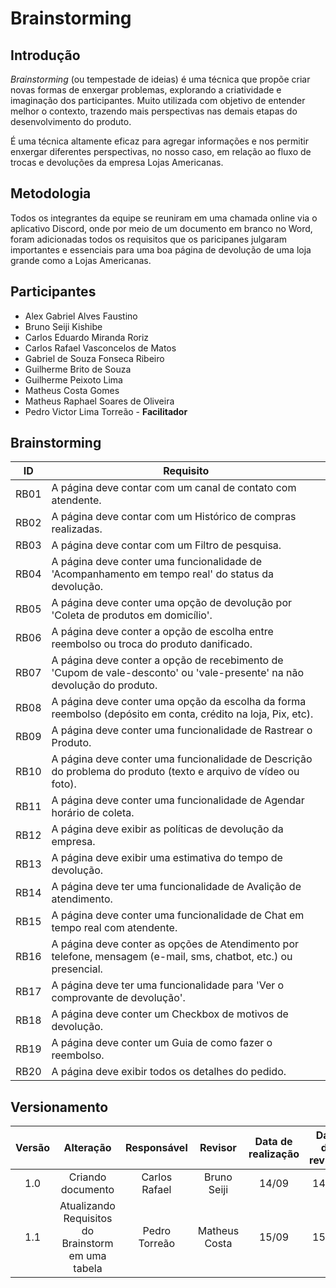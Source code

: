 # Brainstorming

## Introdução

_Brainstorming_ (ou tempestade de ideias) é uma técnica que propõe criar novas formas de enxergar problemas, explorando a criatividade e imaginação dos participantes. Muito utilizada com objetivo de entender melhor o contexto, trazendo mais perspectivas nas demais etapas do desenvolvimento do produto.

É uma técnica altamente eficaz para agregar informações e nos permitir enxergar diferentes perspectivas, no nosso caso, em relação ao fluxo de trocas e devoluções da empresa Lojas Americanas. 

## Metodologia

Todos os integrantes da equipe se reuniram em uma chamada online via o aplicativo Discord, onde por meio de um documento em branco no Word, foram adicionadas todos os requisitos que os paricipanes julgaram importantes e essenciais para uma boa página de devolução de uma loja grande como a Lojas Americanas.

## Participantes

- Alex Gabriel Alves Faustino
- Bruno Seiji Kishibe
- Carlos Eduardo Miranda Roriz
- Carlos Rafael Vasconcelos de Matos
- Gabriel de Souza Fonseca Ribeiro
- Guilherme Brito de Souza
- Guilherme Peixoto Lima
- Matheus Costa Gomes
- Matheus Raphael Soares de Oliveira
- Pedro Victor Lima Torreão - **Facilitador**

## Brainstorming

| ID | Requisito |
| ---- | ---------- |
| RB01 | A página deve contar com um canal de contato com atendente. |
| RB02 | A página deve contar com um Histórico de compras realizadas. |
| RB03 | A página deve contar com um Filtro de pesquisa. |
| RB04 | A página deve conter uma funcionalidade de 'Acompanhamento em tempo real' do status da devolução. |
| RB05 | A página deve conter uma opção de devolução por 'Coleta de produtos em domicílio'. |
| RB06 | A página deve conter a opção de escolha entre reembolso ou troca do produto danificado. |
| RB07 | A página deve conter a opção de recebimento de 'Cupom de vale-desconto' ou 'vale-presente' na não devolução do produto. |
| RB08 | A página deve conter uma opção da escolha da forma reembolso (depósito em conta, crédito na loja, Pix, etc). |
| RB09 | A página deve conter uma funcionalidade de Rastrear o Produto. |
| RB10 | A página deve conter uma funcionalidade de Descrição do problema do produto (texto e arquivo de vídeo ou foto). |
| RB11 | A página deve conter uma funcionalidade de Agendar horário de coleta. |
| RB12 | A página deve exibir as políticas de devolução da empresa. |
| RB13 | A página deve exibir uma estimativa do tempo de devolução. |
| RB14 | A página deve ter uma funcionalidade de Avalição de atendimento. |
| RB15 | A página deve conter uma funcionalidade de Chat em tempo real com atendente. |
| RB16 | A página deve conter as opções de Atendimento por telefone, mensagem (e-mail, sms, chatbot, etc.) ou presencial. |
| RB17 | A página deve ter uma funcionalidade para 'Ver o comprovante de devolução'. |
| RB18 | A página deve conter um Checkbox de motivos de devolução. |
| RB19 | A página deve conter um Guia de como fazer o reembolso. |
| RB20 | A página deve exibir todos os detalhes do pedido. |

## Versionamento

| Versão |     Alteração     |  Responsável  | Revisor | Data de realização | Data de revisão
| :----: | :---------------: | :-----------: | :-----: | :---: | :---:
|  1.0   | Criando documento | Carlos Rafael | Bruno Seiji | 14/09 | 14/09
|  1.1   | Atualizando Requisitos do Brainstorm em uma tabela| Pedro Torreão | Matheus Costa | 15/09 | 15/09